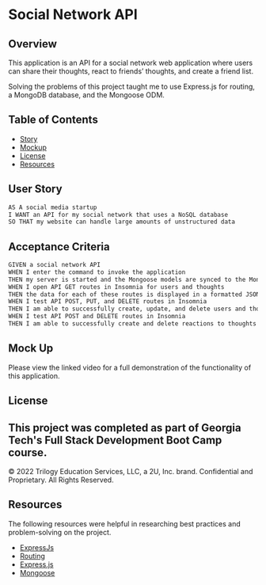 # Social Network API

## Overview

This application is an API for a social network web application where users can share their thoughts, react to friends’ thoughts, and create a friend list. 

Solving the problems of this project taught me to use Express.js for routing, a MongoDB database, and the Mongoose ODM. 

## Table of Contents

- [Story](#user-story)
- [Mockup](#mockup) 
- [License](#license)
- [Resources](#resources)

## User Story

```md
AS A social media startup
I WANT an API for my social network that uses a NoSQL database
SO THAT my website can handle large amounts of unstructured data
```

## Acceptance Criteria

```md
GIVEN a social network API
WHEN I enter the command to invoke the application
THEN my server is started and the Mongoose models are synced to the MongoDB database
WHEN I open API GET routes in Insomnia for users and thoughts
THEN the data for each of these routes is displayed in a formatted JSON
WHEN I test API POST, PUT, and DELETE routes in Insomnia
THEN I am able to successfully create, update, and delete users and thoughts in my database
WHEN I test API POST and DELETE routes in Insomnia
THEN I am able to successfully create and delete reactions to thoughts and add and remove friends to a user’s friend list
```

## Mock Up

Please view the linked video for a full demonstration of the functionality of this application.

## License
This project was completed as part of Georgia Tech's Full Stack Development Boot Camp course. 
---
© 2022 Trilogy Education Services, LLC, a 2U, Inc. brand. Confidential and Proprietary. All Rights Reserved.


## Resources
The following resources were helpful in researching best practices and problem-solving on the project.
* [ExpressJs](https://expressjs.com/en/guide/routing.html)
* [Routing](https://expressjs.com/en/guide/routing.html)
* [Express.js](https://www.npmjs.com/package/express) 
* [Mongoose](https://www.npmjs.com/package/mongoose)


